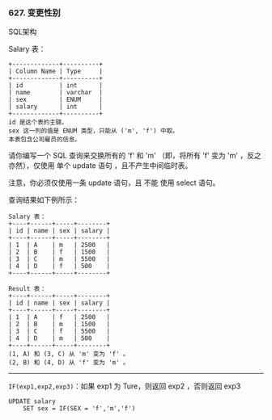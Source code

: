 ### 627. 变更性别

SQL架构

Salary 表：

    +-------------+----------+
    | Column Name | Type     |
    +-------------+----------+
    | id          | int      |
    | name        | varchar  |
    | sex         | ENUM     |
    | salary      | int      |
    +-------------+----------+
    id 是这个表的主键。
    sex 这一列的值是 ENUM 类型，只能从 ('m', 'f') 中取。
    本表包含公司雇员的信息。

请你编写一个 SQL 查询来交换所有的 'f' 和 'm' （即，将所有 'f' 变为 'm' ，反之亦然），仅使用 单个 update 语句 ，且不产生中间临时表。

注意，你必须仅使用一条 update 语句，且 不能 使用 select 语句。

查询结果如下例所示：

    Salary 表：
    +----+------+-----+--------+
    | id | name | sex | salary |
    +----+------+-----+--------+
    | 1  | A    | m   | 2500   |
    | 2  | B    | f   | 1500   |
    | 3  | C    | m   | 5500   |
    | 4  | D    | f   | 500    |
    +----+------+-----+--------+
    
    Result 表：
    +----+------+-----+--------+
    | id | name | sex | salary |
    +----+------+-----+--------+
    | 1  | A    | f   | 2500   |
    | 2  | B    | m   | 1500   |
    | 3  | C    | f   | 5500   |
    | 4  | D    | m   | 500    |
    +----+------+-----+--------+
    (1, A) 和 (3, C) 从 'm' 变为 'f' 。
    (2, B) 和 (4, D) 从 'f' 变为 'm' 。

***
``IF(exp1,exp2,exp3)``：如果 exp1 为 Ture，则返回 exp2 ，否则返回 exp3
```
UPDATE salary
    SET sex = IF(SEX = 'f','m','f')
```
